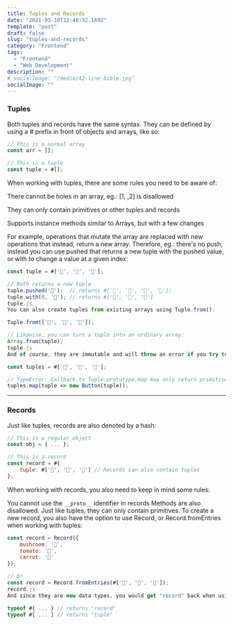 ```yaml
---
title: Tuples and Records
date: "2021-03-18T12:40:32.169Z"
template: "post"
draft: false
slug: "tuples-and-records"
category: "Frontend"
tags:
  - "Frontend"
  - "Web Development"
description: ""
# socialImage: "/media/42-line-bible.jpg"
socialImage: ""
---
```


### Tuples
Both tuples and records have the same syntax. They can be defined by using a # prefix in front of objects and arrays, like so:

```JavaScript
// This is a normal array
const arr = [];

// This is a tuple
const tuple = #[];
```

When working with tuples, there are some rules you need to be aware of:

There cannot be holes in an array, eg.: [1, ,2] is disallowed

They can only contain primitives or other tuples and records

Supports instance methods similar to Arrays, but with a few changes

For example, operations that mutate the array are replaced with new operations that instead, return a new array. Therefore, eg.: there's no push, instead you can use pushed that returns a new tuple with the pushed value, or with to change a value at a given index:

```JavaScript
const tuple = #['🍄', '🍅', '🥕'];

// Both returns a new tuple
tuple.pushed('🥒');  // returns #['🍄', '🍅', '🥕', '🥒'];
tuple.with(0, '🌳'); // returns #['🌳', '🍅', '🥕']
tuple.js
You can also create tuples from existing arrays using Tuple.from():

Tuple.from(['🍄', '🍅', '🥕']);

// Likewise, you can turn a tuple into an ordinary array:
Array.from(tuple);
tuple.js
And of course, they are immutable and will throw an error if you try to change their value or use non-primitives:

const tuples = #['🍄', '🍅', '🥕'];

// TypeError: Callback to Tuple.prototype.map may only return primitives, Records or Tuples
tuples.map(tuple => new Button(tuple));
```

---

### Records
Just like tuples, records are also denoted by a hash:

```JavaScript
// This is a regular object
const obj = { ... };

// This is a record
const record = #{
    tuple: #['🍄', '🍅', '🥕'] // Records can also contain tuples
};
```
When working with records, you also need to keep in mind some rules:

You cannot use the `__proto__` identifier in records
Methods are also disallowed. Just like tuples, they can only contain primitives.
To create a new record, you also have the option to use Record, or Record.fromEntries when working with tuples:

```JavaScript
const record = Record({
    mushroom: '🍄',
    tomato: '🍅',
    carrot: '🥕'
});

// Or
const record = Record.fromEntries(#['🍄', '🍅', '🥕']);
record.js
And since they are new data types, you would get "record" back when using the typeof operator:

typeof #{ ... } // returns "record"
typeof #[ ... ] // returns "tuple"
```
